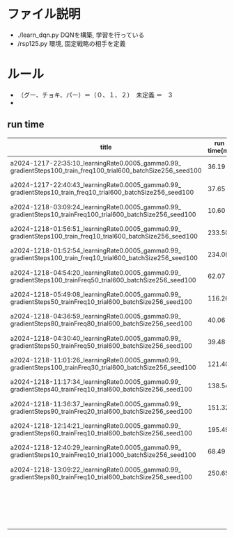 # ファイル説明
- ./learn_dqn.py
    DQNを構築, 学習を行っている
- /rsp125.py
    環境, 固定戦略の相手を定義

# ルール
- （グー、チョキ、パー）＝（０、１、２）　未定義 ＝　3
- 

## run time
|title|run time(m)|img_timing1|img_timing2|
|-|-|-|-|
| a2024-1217-22:35:10_learningRate0.0005_gamma0.99_<br>gradientSteps100_train_freq100_trial600_batchSize256_seed100 | 36.19 | <img src="./show_results/a2024-1217-22:35:10_learningRate0.0005_gamma0.99_gradientSteps100_train_freq100_trial600_batchSize256_seed100_timing1.png"> |
| a2024-1217-22:40:43_learningRate0.0005_gamma0.99_<br>gradientSteps10_train_freq10_trial600_batchSize256_seed100 | 37.65 | <img src="./show_results/a2024-1217-22:40:43_learningRate0.0005_gamma0.99_gradientSteps10_train_freq10_trial600_batchSize256_seed100_timing1.png"> |
| a2024-1218-03:09:24_learningRate0.0005_gamma0.99_<br>gradientSteps10_trainFreq100_trial600_batchSize256_seed100 | 10.60 | <img src="./show_results/a2024-1218-03:09:24_learningRate0.0005_gamma0.99_gradientSteps10_trainFreq100_trial600_batchSize256_seed100_timing1.png"> |
| a2024-1218-01:56:51_learningRate0.0005_gamma0.99_<br>gradientSteps100_train_freq10_trial600_batchSize256_seed100 | 233.50 | <img src="./show_results/a2024-1218-01:56:51_learningRate0.0005_gamma0.99_gradientSteps100_train_freq10_trial600_batchSize256_seed100_timing1.png"> |
| a2024-1218-01:52:54_learningRate0.0005_gamma0.99_<br>gradientSteps100_train_freq10_trial600_batchSize256_seed100 | 234.08 | <img src="./show_results/a2024-1218-01:52:54_learningRate0.0005_gamma0.99_gradientSteps100_train_freq10_trial600_batchSize256_seed100_timing1.png"> |
| a2024-1218-04:54:20_learningRate0.0005_gamma0.99_<br>gradientSteps100_trainFreq50_trial600_batchSize256_seed100 | 62.07 | <img src="./show_results/a2024-1218-04:54:20_learningRate0.0005_gamma0.99_gradientSteps100_trainFreq50_trial600_batchSize256_seed100_timing1.png"> |
| a2024-1218-05:49:08_learningRate0.0005_gamma0.99_<br>gradientSteps50_trainFreq10_trial600_batchSize256_seed100 | 116.26 | <img src="./show_results/a2024-1218-05:49:08_learningRate0.0005_gamma0.99_gradientSteps50_trainFreq10_trial600_batchSize256_seed100_timing1.png"> |
| a2024-1218-04:36:59_learningRate0.0005_gamma0.99_<br>gradientSteps80_trainFreq80_trial600_batchSize256_seed100 | 40.06 | <img src="./show_results/a2024-1218-04:36:59_learningRate0.0005_gamma0.99_gradientSteps80_trainFreq80_trial600_batchSize256_seed100_timing1.png"> |
| a2024-1218-04:30:40_learningRate0.0005_gamma0.99_<br>gradientSteps50_trainFreq50_trial600_batchSize256_seed100 | 39.48 | <img src="./show_results/a2024-1218-04:30:40_learningRate0.0005_gamma0.99_gradientSteps50_trainFreq50_trial600_batchSize256_seed100_timing1.png"> |
| a2024-1218-11:01:26_learningRate0.0005_gamma0.99_<br>gradientSteps100_trainFreq30_trial600_batchSize256_seed100 | 121.40 | <img src="./show_results/a2024-1218-11:01:26_learningRate0.0005_gamma0.99_gradientSteps100_trainFreq30_trial600_batchSize256_seed100_timing1.png"> |
| a2024-1218-11:17:34_learningRate0.0005_gamma0.99_<br>gradientSteps40_trainFreq10_trial600_batchSize256_seed100 | 138.54 | <img src="./show_results/a2024-1218-11:17:34_learningRate0.0005_gamma0.99_gradientSteps40_trainFreq10_trial600_batchSize256_seed100_timing1.png"> |
| a2024-1218-11:36:37_learningRate0.0005_gamma0.99_<br>gradientSteps90_trainFreq20_trial600_batchSize256_seed100 | 151.32 | <img src="./show_results/a2024-1218-11:36:37_learningRate0.0005_gamma0.99_gradientSteps90_trainFreq20_trial600_batchSize256_seed100_timing1.png"> |
| a2024-1218-12:14:21_learningRate0.0005_gamma0.99_<br>gradientSteps60_trainFreq10_trial600_batchSize256_seed100 | 195.49 | <img src="./show_results/a2024-1218-12:14:21_learningRate0.0005_gamma0.99_gradientSteps60_trainFreq10_trial600_batchSize256_seed100_timing1.png"> |
| a2024-1218-12:40:29_learningRate0.0005_gamma0.99_<br>gradientSteps10_trainFreq10_trial1000_batchSize256_seed100 | 68.49 | <img src="./show_results/a2024-1218-12:40:29_learningRate0.0005_gamma0.99_gradientSteps10_trainFreq10_trial1000_batchSize256_seed100_timing1.png"> | <img src="./show_results/a2024-1218-12:40:29_learningRate0.0005_gamma0.99_gradientSteps10_trainFreq10_trial1000_batchSize256_seed100_timing2.png">
| a2024-1218-13:09:22_learningRate0.0005_gamma0.99_<br>gradientSteps80_trainFreq10_trial600_batchSize256_seed100 | 250.65 | <img src="./show_results/a2024-1218-13:09:22_learningRate0.0005_gamma0.99_gradientSteps80_trainFreq10_trial600_batchSize256_seed100_timing1.png"> |
|  |  | <img src="./show_results/"> |
|  |  | <img src="./show_results/"> |
|  |  | <img src="./show_results/"> |
|  |  | <img src="./show_results/"> |
|  |  |  |

<!-- ## 学習率,割引率,学習回数
| (学習率, 割引率, 回数) | pl_0 | pl_1 | 平均 | メモ | 画像 |
|-|-|-|-|-|-|
||||||| -->

<!-- - b得戦法
    - aの出す手GCP(0,50,50)  bの出す手(0,0,100) -->
<!-- ![img](/img/two_player_5e-5_200_1.png)
<img src="./img/two_player_5e-5_200_1.png"> -->
